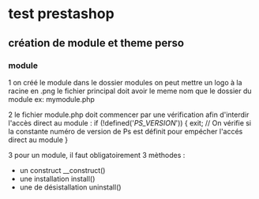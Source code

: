 # test prestashop

## création de module et theme perso

### module

1 on créé le module dans le dossier modules
on peut mettre un logo à la racine en .png
le fichier principal doit avoir le meme nom que le dossier du module ex: mymodule.php

2 le fichier module.php doit commencer par une vérification afin d'interdir l'accès direct au module :
if (!defined('_PS_VERSION_')) {
exit; // On vérifie si la constante numéro de version de Ps est définit pour empécher l'accés direct au module
}

3 pour un module, il faut obligatoirement 3 mèthodes :

- un construct \_\_construct()
- une installation install()
- une de désistallation uninstall()
